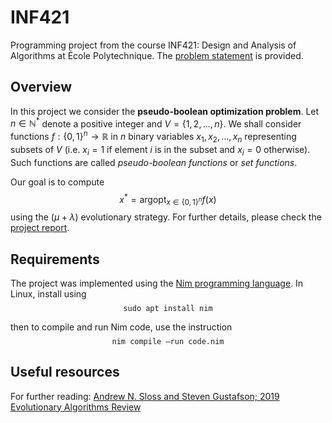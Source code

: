 # INF421

Programming project from the course INF421: Design and Analysis of Algorithms at École Polytechnique. The [problem statement](problem_statement.pdf) is provided.

## Overview

In this project we consider the **pseudo-boolean optimization problem**. Let $n \in \mathbb{N}^*$ denote a positive integer and $V = \{1, 2, ..., n\}$. We shall consider functions $f : \{0, 1\}^n \to \mathbb{R}$ in $n$ binary variables $x_1, x_2, ..., x_n$ representing subsets of $V$ (i.e. $x_i = 1$ if element $i$ is in the subset and $x_i = 0$ otherwise). Such functions are called *pseudo-boolean functions* or *set functions*.

Our goal is to compute $$x^* = \mathrm{arg opt}_{x \in \{0, 1\}^n} f(x)$$ using the $(\mu + \lambda)$ evolutionary strategy. For further details, please check the [project report](report.pdf).

## Requirements

The project was implemented using the [Nim programming language](https://nim-lang.org/). In Linux, install using $$ \texttt{sudo apt install nim} $$

then to compile and run Nim code, use the instruction $$ \texttt{nim compile --run code.nim} $$

## Useful resources

For further reading: [Andrew N. Sloss and Steven Gustafson; 2019 Evolutionary Algorithms Review](https://arxiv.org/pdf/1906.08870.pdf)